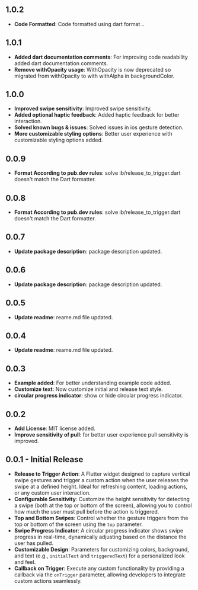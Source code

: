 ## 1.0.2

- **Code Formatted**: Code formatted using dart format ..

## 1.0.1

- **Added dart documentation comments**: For improving code readability added dart documentation comments.
- **Remove withOpacity usage**: WithOpacity is now deprecated so migrated from withOpacity to with withAlpha in backgroundColor.

## 1.0.0

- **Improved swipe sensitivity**: Improved swipe sensitivity.
- **Added optional haptic feedback**: Added haptic feedback for better interaction.
- **Solved known bugs & issues**: Solved issues in ios gesture detection.
- **More customizable styling options**: Better user experience with customizable styling options added.


## 0.0.9

- **Format According to pub.dev rules**: solve ib/release_to_trigger.dart doesn't match the Dart formatter.
  
## 0.0.8

- **Format According to pub.dev rules**: solve ib/release_to_trigger.dart doesn't match the Dart formatter.
  
## 0.0.7

- **Update package description**: package description updated.
  
## 0.0.6

- **Update package description**: package description updated.

## 0.0.5

- **Update readme**: reame.md file updated.

## 0.0.4

- **Update readme**: reame.md file updated.
  
## 0.0.3

- **Example added**: For better understanding example code added.
- **Customize text**: Now customize initial and release text style.
- **circular progress indicator**: show or hide circular progress indicator.

## 0.0.2

- **Add License**: MIT license added.
- **Improve sensitivity of pull**: for better user experience pull sensitivity is improved.

## 0.0.1 - Initial Release

- **Release to Trigger Action**: A Flutter widget designed to capture vertical swipe gestures and trigger a custom action when the user releases the swipe at a defined height. Ideal for refreshing content, loading actions, or any custom user interaction.
- **Configurable Sensitivity**: Customize the height sensitivity for detecting a swipe (both at the top or bottom of the screen), allowing you to control how much the user must pull before the action is triggered.
- **Top and Bottom Swipes**: Control whether the gesture triggers from the top or bottom of the screen using the `top` parameter.
- **Swipe Progress Indicator**: A circular progress indicator shows swipe progress in real-time, dynamically adjusting based on the distance the user has pulled.
- **Customizable Design**: Parameters for customizing colors, background, and text (e.g., `initialText` and `triggeredText`) for a personalized look and feel.
- **Callback on Trigger**: Execute any custom functionality by providing a callback via the `onTrigger` parameter, allowing developers to integrate custom actions seamlessly.
